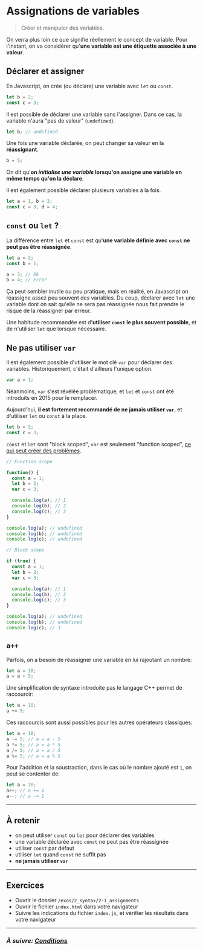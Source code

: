 # Assignations de variables

> Créer et manipuler des variables.

On verra plus loin ce que signifie réellement le concept de variable. Pour l'instant, on va considérer qu'**une variable est une étiquette associée à une valeur**.

## Déclarer et assigner

En Javascript, on crée (ou déclare) une variable avec `let` ou `const`.

```js
let b = 2;
const c = 3;
```

Il est possible de déclarer une variable sans l'assigner. Dans ce cas, la variable n'aura "pas de valeur" (`undefined`).

```js
let b; // undefined
```

Une fois une variable déclarée, on peut changer sa valeur en la **réassignant**.

```js
b = 5;
```

On dit qu'**on *initialise une variable* lorsqu'on assigne une variable en même temps qu'on la déclare**.

Il est également possible déclarer plusieurs variables à la fois.

```js
let a = 1, b = 2;
const c = 3, d = 4;
```

## `const` ou `let` ?

La différence entre `let` et `const` est qu'**une variable définie avec `const` ne peut pas être réassignée**.

```js
let a = 2;
const b = 1;

a = 3; // Ok
b = 4; // Error
```

Ça peut sembler inutile ou peu pratique, mais en réalité, en Javascript on réassigne assez peu souvent des variables. Du coup, déclarer avec `let` une variable dont on sait qu'elle ne sera pas réassignée nous fait prendre le risque de la réassigner par erreur.

Une habitude recommandée est d'**utiliser `const` le plus souvent possible**, et de n'utiliser `let` que lorsque nécessaire.

## Ne pas utiliser `var`

Il est également possible d'utiliser le mot clé `var` pour déclarer des variables. Historiquement, c'était d'ailleurs l'unique option.

```js
var a = 1;
```

Néanmoins, `var` s'est révélée problématique, et `let` et `const` ont été introduits en 2015 pour le remplacer.

Aujourd'hui, **il est fortement recommandé de ne jamais utiliser `var`**, et d'utiliser `let` ou `const` à la place.

```js
let b = 2;
const c = 3;
```

`const` et `let` sont "block scoped", `var` est seulement "function scoped", [ce qui peut créer des problèmes](https://stackoverflow.com/questions/750486/javascript-closure-inside-loops-simple-practical-example).

```js
// Function scope

function() {
  const a = 1;
  let b = 2;
  var c = 3;

  console.log(a); // 1
  console.log(b); // 2
  console.log(c); // 3
}

console.log(a); // undefined
console.log(b); // undefined
console.log(c); // undefined
```

```js
// Block scope

if (true) {
  const a = 1;
  let b = 2;
  var c = 3;

  console.log(a); // 1
  console.log(b); // 2
  console.log(c); // 3
}

console.log(a); // undefined
console.log(b); // undefined
console.log(c); // 3
```

## `a++`

Parfois, on a besoin de réassigner une variable en lui rajoutant un nombre:

```js
let a = 10;
a = a + 5;
```

Une simplification de syntaxe introduite pas le langage C++ permet de raccourcir:

```js
let a = 10;
a += 5;
```

Ces raccourcis sont aussi possibles pour les autres opérateurs classiques:
```js
let a = 10;
a -= 5; // a = a - 5
a *= 5; // a = a * 5
a /= 5; // a = a / 5
a %= 5; // a = a % 5
```

Pour l'addition et la soustraction, dans le cas où le nombre ajouté est `1`, on peut se contenter de:
```js
let a = 10;
a++; // a += 1
a--; // a -= 1
```

---

## À retenir

- on peut utiliser `const` ou `let` pour déclarer des variables
- une variable déclarée avec `const` ne peut pas être réassignée
- utiliser `const` par défaut
- utiliser `let` quand `const` ne suffit pas
- **ne jamais utiliser `var`**

---

## Exercices

- Ouvrir le dossier `/exos/2_syntax/2-1_assignments`
- Ouvrir le fichier `index.html` dans votre navigateur
- Suivre les indications du fichier `index.js`, et vérifier les résultats dans votre navigateur

---

### _À suivre: [Conditions](./2-2_conditions.md)_
